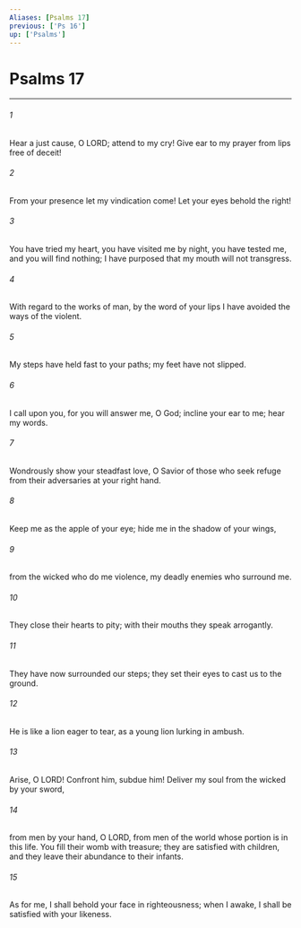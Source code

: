 ```yaml
---
Aliases: [Psalms 17]
previous: ['Ps 16']
up: ['Psalms']
---
```

# Psalms 17

***

 

###### 1 
Hear a just cause, O LORD; attend to my cry! 
 Give ear to my prayer from lips free of deceit! 
 
 

###### 2 
From your presence let my vindication come! 
 Let your eyes behold the right!
 
 

###### 3 
You have tried my heart, you have visited me by night, 
 you have tested me, and you will find nothing; 
 I have purposed that my mouth will not transgress. 
 
 

###### 4 
With regard to the works of man, by the word of your lips 
 I have avoided the ways of the violent. 
 
 

###### 5 
My steps have held fast to your paths; 
 my feet have not slipped.
 
 

###### 6 
I call upon you, for you will answer me, O God; 
 incline your ear to me; hear my words. 
 
 

###### 7 
Wondrously show your steadfast love, 
 O Savior of those who seek refuge 
 from their adversaries at your right hand.
 
 

###### 8 
Keep me as the apple of your eye; 
 hide me in the shadow of your wings, 
 
 

###### 9 
from the wicked who do me violence, 
 my deadly enemies who surround me.
 
 

###### 10 
They close their hearts to pity; 
 with their mouths they speak arrogantly. 
 
 

###### 11 
They have now surrounded our steps; 
 they set their eyes to cast us to the ground. 
 
 

###### 12 
He is like a lion eager to tear, 
 as a young lion lurking in ambush.
 
 

###### 13 
Arise, O LORD! Confront him, subdue him! 
 Deliver my soul from the wicked by your sword, 
 
 

###### 14 
from men by your hand, O LORD, 
 from men of the world whose portion is in this life. 
 You fill their womb with treasure; 
 they are satisfied with children, 
 and they leave their abundance to their infants.
 
 

###### 15 
As for me, I shall behold your face in righteousness; 
 when I awake, I shall be satisfied with your likeness.
 
